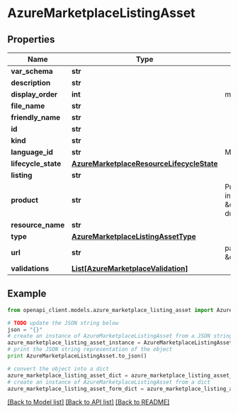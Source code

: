 # AzureMarketplaceListingAsset


## Properties
Name | Type | Description | Notes
------------ | ------------- | ------------- | -------------
**var_schema** | **str** |  | [optional] 
**description** | **str** |  | [optional] 
**display_order** | **int** | minimum: 0 | [optional] 
**file_name** | **str** |  | [optional] 
**friendly_name** | **str** |  | [optional] 
**id** | **str** |  | [optional] 
**kind** | **str** |  | [optional] 
**language_id** | **str** | Max string length is 10. | [optional] 
**lifecycle_state** | [**AzureMarketplaceResourceLifecycleState**](AzureMarketplaceResourceLifecycleState.md) |  | [optional] 
**listing** | **str** |  | [optional] 
**product** | **str** | Product resource name, in format of \&quot;product/product-durable-id\&quot; | [optional] 
**resource_name** | **str** |  | [optional] 
**type** | [**AzureMarketplaceListingAssetType**](AzureMarketplaceListingAssetType.md) |  | [optional] 
**url** | **str** | pattern: \&quot;^https?://\&quot; | [optional] 
**validations** | [**List[AzureMarketplaceValidation]**](AzureMarketplaceValidation.md) |  | [optional] 

## Example

```python
from openapi_client.models.azure_marketplace_listing_asset import AzureMarketplaceListingAsset

# TODO update the JSON string below
json = "{}"
# create an instance of AzureMarketplaceListingAsset from a JSON string
azure_marketplace_listing_asset_instance = AzureMarketplaceListingAsset.from_json(json)
# print the JSON string representation of the object
print AzureMarketplaceListingAsset.to_json()

# convert the object into a dict
azure_marketplace_listing_asset_dict = azure_marketplace_listing_asset_instance.to_dict()
# create an instance of AzureMarketplaceListingAsset from a dict
azure_marketplace_listing_asset_form_dict = azure_marketplace_listing_asset.from_dict(azure_marketplace_listing_asset_dict)
```
[[Back to Model list]](../README.md#documentation-for-models) [[Back to API list]](../README.md#documentation-for-api-endpoints) [[Back to README]](../README.md)


